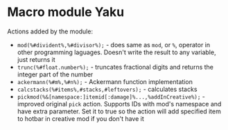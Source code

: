 # Macro module Yaku

Actions added by the module:
- `mod(%#divident%,%#divisor%);` - does same as `mod`, or `%`, operator in other programming laguages. Doesn't write the result to any variable, just returns it
- `trunc(%#float.number%);` - truncates fractional digits and returns the integer part of the number
- `ackermann(%#m%,%#n%);` - Ackermann function implementation
- `calcstacks(%#items%,#stacks,#leftovers);` - calculates stacks
- `pickmod(%&[namespace:]itemid[:damage]%...,%addInCreative%);` - improved original `pick` action. Supports IDs with mod's namespace and have extra parameter. Set it to true so the action will add specified item to hotbar in creative mod if you don't have it
